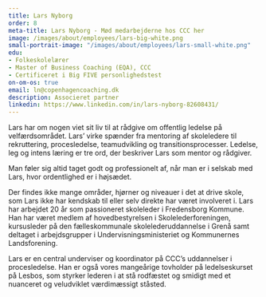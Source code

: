 ```yaml
---
title: Lars Nyborg
order: 8
meta-title: Lars Nyborg - Mød medarbejderne hos CCC her
image: /images/about/employees/lars-big-white.png
small-portrait-image: "/images/about/employees/lars-small-white.png"
edu:
- Folkeskolelærer
- Master of Business Coaching (EQA), CCC
- Certificeret i Big FIVE personlighedstest
on-om-os: true
email: ln@copenhagencoaching.dk
description: Associeret partner
linkedin: https://www.linkedin.com/in/lars-nyborg-82608431/
---
```

Lars har om nogen viet sit liv til at rådgive om offentlig ledelse på velfærdsområdet. Lars’ virke spænder fra mentoring af skoleledere til rekruttering, procesledelse, teamudvikling og transitionsprocesser.  Ledelse, leg og intens læring er tre ord, der beskriver Lars som mentor og rådgiver.

Man føler sig altid taget godt og professionelt af, når man er i selskab med Lars, hvor ordentlighed er i højsædet. 

Der findes ikke mange områder, hjørner og niveauer i det at drive skole, som Lars ikke har kendskab til eller selv direkte har været involveret i. Lars har arbejdet 20 år som passioneret skoleleder i Fredensborg Kommune. Han har været medlem af hovedbestyrelsen i Skolelederforeningen, kursusleder på den fælleskommunale skolelederuddannelse i Grenå samt deltaget i arbejdsgrupper i Undervisningsministeriet og Kommunernes Landsforening. 

Lars er en central underviser og koordinator på CCC’s uddannelser i procesledelse. Han er også vores mangeårige tovholder på ledelseskurset på Lesbos, som styrker lederen i at stå rodfæstet og smidigt med et nuanceret og veludviklet værdimæssigt ståsted.